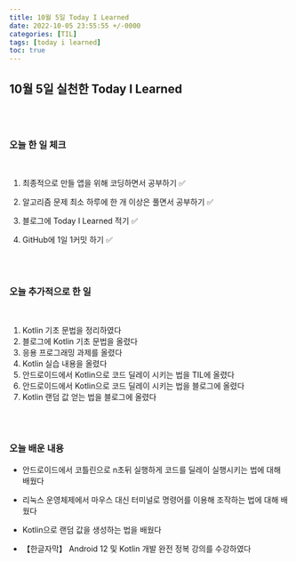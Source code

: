 ```yaml
---
title: 10월 5일 Today I Learned
date: 2022-10-05 23:55:55 +/-0000
categories: [TIL]
tags: [today i learned]
toc: true
---
```


## 10월 5일 실천한 Today I Learned

<br><br>

### 오늘 한 일 체크
<br>

1. 최종적으로 만들 앱을 위해 코딩하면서 공부하기 ✅

2. 알고리즘 문제 최소 하루에 한 개 이상은 풀면서 공부하기 ✅

3. 블로그에 Today I Learned 적기 ✅

4. GitHub에 1일 1커밋 하기 ✅

<br><br>

### 오늘 추가적으로 한 일
<br>

1. Kotlin 기초 문법을 정리하였다
1. 블로그에 Kotlin 기초 문법을 올렸다
1. 응용 프로그래밍 과제를 올렸다
1. Kotlin 실습 내용을 올렸다
1. 안드로이드에서 Kotlin으로 코드 딜레이 시키는 법을 TIL에 올렸다
1. 안드로이드에서 Kotlin으로 코드 딜레이 시키는 법을 블로그에 올렸다
1. Kotlin 랜덤 값 얻는 법을 블로그에 올렸다

<br><br>

### 오늘 배운 내용

* 안드로이드에서 코틀린으로 n초뒤 실행하게 코드를 딜레이 실행시키는 법에 대해 배웠다 

* 리눅스 운영체제에서 마우스 대신 터미널로 명령어를 이용해 조작하는 법에 대해 배웠다

* Kotlin으로 랜덤 값을 생성하는 법을 배웠다

* 【한글자막】 Android 12 및 Kotlin 개발 완전 정복 강의를 수강하였다




